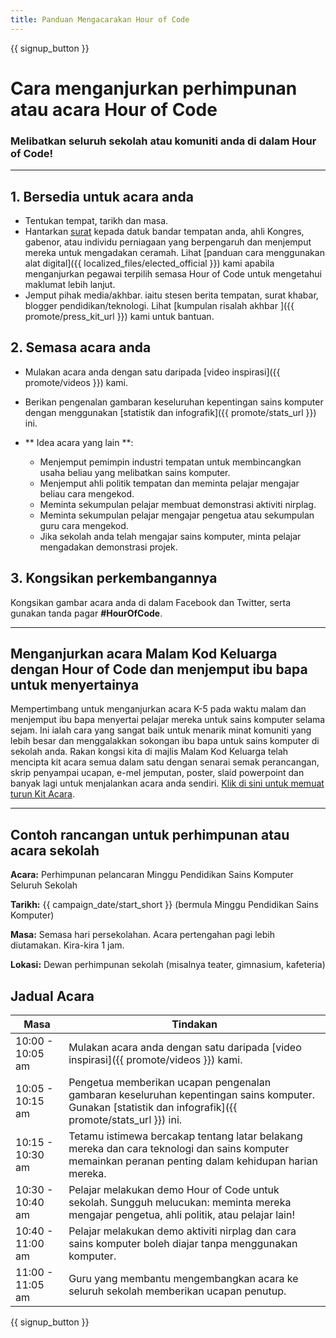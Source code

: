 ```yaml
---
title: Panduan Mengacarakan Hour of Code
---
```


{{ signup_button }}

# Cara menganjurkan perhimpunan atau acara Hour of Code

### Melibatkan seluruh sekolah atau komuniti anda di dalam Hour of Code!

* * *

## 1. Bersedia untuk acara anda

- Tentukan tempat, tarikh dan masa.
- Hantarkan [surat](https://hourofcode.com/promote/resources#sample-emails) kepada datuk bandar tempatan anda, ahli Kongres, gabenor, atau individu perniagaan yang berpengaruh dan menjemput mereka untuk mengadakan ceramah. Lihat [panduan cara menggunakan alat digital]({{ localized_files/elected_official }}) kami apabila menganjurkan pegawai terpilih semasa Hour of Code untuk mengetahui maklumat lebih lanjut.
- Jemput pihak media/akhbar. iaitu stesen berita tempatan, surat khabar, blogger pendidikan/teknologi. Lihat [kumpulan risalah akhbar ]({{ promote/press_kit_url }}) kami untuk bantuan.

## 2. Semasa acara anda

- Mulakan acara anda dengan satu daripada [video inspirasi]({{ promote/videos }}) kami.
- Berikan pengenalan gambaran keseluruhan kepentingan sains komputer dengan menggunakan [statistik dan infografik]({{ promote/stats_url }}) ini.   
      
    
- ** Idea acara yang lain **: 
    - Menjemput pemimpin industri tempatan untuk membincangkan usaha beliau yang melibatkan sains komputer.
    - Menjemput ahli politik tempatan dan meminta pelajar mengajar beliau cara mengekod.
    - Meminta sekumpulan pelajar membuat demonstrasi aktiviti nirplag.
    - Meminta sekumpulan pelajar mengajar pengetua atau sekumpulan guru cara mengekod.
    - Jika sekolah anda telah mengajar sains komputer, minta pelajar mengadakan demonstrasi projek.

## 3. Kongsikan perkembangannya

Kongsikan gambar acara anda di dalam Facebook dan Twitter, serta gunakan tanda pagar **#HourOfCode**.

* * *

## Menganjurkan acara Malam Kod Keluarga dengan Hour of Code dan menjemput ibu bapa untuk menyertainya

Mempertimbang untuk menganjurkan acara K-5 pada waktu malam dan menjemput ibu bapa menyertai pelajar mereka untuk sains komputer selama sejam. Ini ialah cara yang sangat baik untuk menarik minat komuniti yang lebih besar dan menggalakkan sokongan ibu bapa untuk sains komputer di sekolah anda. Rakan kongsi kita di majlis Malam Kod Keluarga telah mencipta kit acara semua dalam satu dengan senarai semak perancangan, skrip penyampai ucapan, e-mel jemputan, poster, slaid powerpoint dan banyak lagi untuk menjalankan acara anda sendiri. [Klik di sini untuk memuat turun Kit Acara](http://www.familycodenight.org/DownloadCodeDotOrg.html).

* * *

## Contoh rancangan untuk perhimpunan atau acara sekolah

**Acara:** Perhimpunan pelancaran Minggu Pendidikan Sains Komputer Seluruh Sekolah

**Tarikh:** {{ campaign_date/start_short }} (bermula Minggu Pendidikan Sains Komputer)

**Masa:** Semasa hari persekolahan. Acara pertengahan pagi lebih diutamakan. Kira-kira 1 jam.

**Lokasi:** Dewan perhimpunan sekolah (misalnya teater, gimnasium, kafeteria)

## Jadual Acara

| Masa             | Tindakan                                                                                                                                                |
| ---------------- | ------------------------------------------------------------------------------------------------------------------------------------------------------- |
| 10:00 - 10:05 am | Mulakan acara anda dengan satu daripada [video inspirasi]({{ promote/videos }}) kami.                                                                   |
| 10:05 - 10:15 am | Pengetua memberikan ucapan pengenalan gambaran keseluruhan kepentingan sains komputer. Gunakan [statistik dan infografik]({{ promote/stats_url }}) ini. |
| 10:15 - 10:30 am | Tetamu istimewa bercakap tentang latar belakang mereka dan cara teknologi dan sains komputer memainkan peranan penting dalam kehidupan harian mereka.   |
| 10:30 - 10:40 am | Pelajar melakukan demo Hour of Code untuk sekolah. Sungguh melucukan: meminta mereka mengajar pengetua, ahli politik, atau pelajar lain!                |
| 10:40 - 11:00 am | Pelajar melakukan demo aktiviti nirplag dan cara sains komputer boleh diajar tanpa menggunakan komputer.                                                |
| 11:00 - 11:05 am | Guru yang membantu mengembangkan acara ke seluruh sekolah memberikan ucapan penutup.                                                                    |

{{ signup_button }}